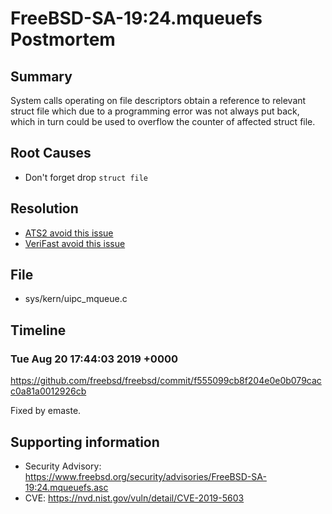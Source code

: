 # FreeBSD-SA-19:24.mqueuefs Postmortem

## Summary

System calls operating on file descriptors obtain a reference to relevant struct file which due to a programming error was not always put back, which in turn could be used to overflow the counter of affected struct file.

## Root Causes

* Don't forget drop `struct file`

## Resolution

* [ATS2 avoid this issue](./Resolution/ATS2)
* [VeriFast avoid this issue](./Resolution/VeriFast)

## File

* sys/kern/uipc_mqueue.c

## Timeline

### Tue Aug 20 17:44:03 2019 +0000

https://github.com/freebsd/freebsd/commit/f555099cb8f204e0e0b079cacc0a81a0012926cb

Fixed by emaste.

## Supporting information

* Security Advisory: https://www.freebsd.org/security/advisories/FreeBSD-SA-19:24.mqueuefs.asc
* CVE: https://nvd.nist.gov/vuln/detail/CVE-2019-5603
